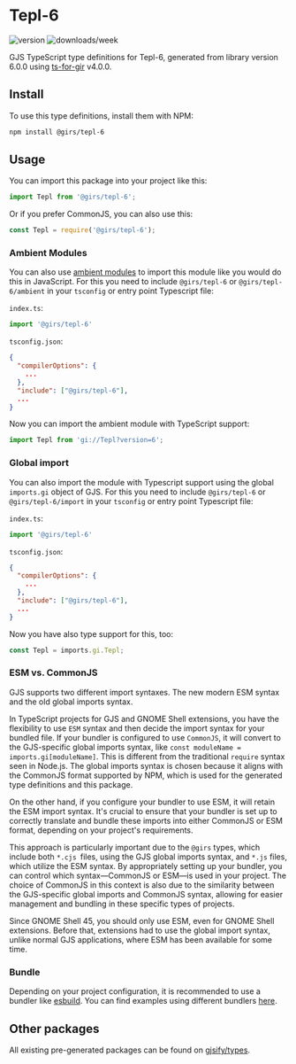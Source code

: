 
# Tepl-6

![version](https://img.shields.io/npm/v/@girs/tepl-6)
![downloads/week](https://img.shields.io/npm/dw/@girs/tepl-6)


GJS TypeScript type definitions for Tepl-6, generated from library version 6.0.0 using [ts-for-gir](https://github.com/gjsify/ts-for-gir) v4.0.0.


## Install

To use this type definitions, install them with NPM:
```bash
npm install @girs/tepl-6
```

## Usage

You can import this package into your project like this:
```ts
import Tepl from '@girs/tepl-6';
```

Or if you prefer CommonJS, you can also use this:
```ts
const Tepl = require('@girs/tepl-6');
```

### Ambient Modules

You can also use [ambient modules](https://github.com/gjsify/ts-for-gir/tree/main/packages/cli#ambient-modules) to import this module like you would do this in JavaScript.
For this you need to include `@girs/tepl-6` or `@girs/tepl-6/ambient` in your `tsconfig` or entry point Typescript file:

`index.ts`:
```ts
import '@girs/tepl-6'
```

`tsconfig.json`:
```json
{
  "compilerOptions": {
    ...
  },
  "include": ["@girs/tepl-6"],
  ...
}
```

Now you can import the ambient module with TypeScript support: 

```ts
import Tepl from 'gi://Tepl?version=6';
```

### Global import

You can also import the module with Typescript support using the global `imports.gi` object of GJS.
For this you need to include `@girs/tepl-6` or `@girs/tepl-6/import` in your `tsconfig` or entry point Typescript file:

`index.ts`:
```ts
import '@girs/tepl-6'
```

`tsconfig.json`:
```json
{
  "compilerOptions": {
    ...
  },
  "include": ["@girs/tepl-6"],
  ...
}
```

Now you have also type support for this, too:

```ts
const Tepl = imports.gi.Tepl;
```


### ESM vs. CommonJS

GJS supports two different import syntaxes. The new modern ESM syntax and the old global imports syntax.

In TypeScript projects for GJS and GNOME Shell extensions, you have the flexibility to use `ESM` syntax and then decide the import syntax for your bundled file. If your bundler is configured to use `CommonJS`, it will convert to the GJS-specific global imports syntax, like `const moduleName = imports.gi[moduleName]`. This is different from the traditional `require` syntax seen in Node.js. The global imports syntax is chosen because it aligns with the CommonJS format supported by NPM, which is used for the generated type definitions and this package.

On the other hand, if you configure your bundler to use ESM, it will retain the ESM import syntax. It's crucial to ensure that your bundler is set up to correctly translate and bundle these imports into either CommonJS or ESM format, depending on your project's requirements.

This approach is particularly important due to the `@girs` types, which include both `*.cjs `files, using the GJS global imports syntax, and `*.js` files, which utilize the ESM syntax. By appropriately setting up your bundler, you can control which syntax—CommonJS or ESM—is used in your project. The choice of CommonJS in this context is also due to the similarity between the GJS-specific global imports and CommonJS syntax, allowing for easier management and bundling in these specific types of projects.

Since GNOME Shell 45, you should only use ESM, even for GNOME Shell extensions. Before that, extensions had to use the global import syntax, unlike normal GJS applications, where ESM has been available for some time.

### Bundle

Depending on your project configuration, it is recommended to use a bundler like [esbuild](https://esbuild.github.io/). You can find examples using different bundlers [here](https://github.com/gjsify/ts-for-gir/tree/main/examples).

## Other packages

All existing pre-generated packages can be found on [gjsify/types](https://github.com/gjsify/types).

